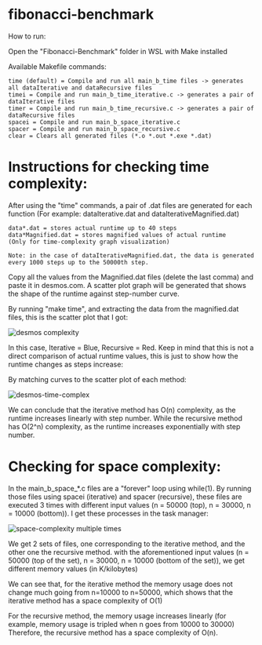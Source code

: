 # fibonacci-benchmark

How to run:

Open the "Fibonacci-Benchmark" folder in WSL with Make installed

Available Makefile commands:
    
    time (default) = Compile and run all main_b_time files -> generates all dataIterative and dataRecursive files
    timei = Compile and run main_b_time_iterative.c -> generates a pair of dataIterative files
    timer = Compile and run main_b_time_recursive.c -> generates a pair of dataRecursive files
    spacei = Compile and run main_b_space_iterative.c
    spacer = Compile and run main_b_space_recursive.c
    clear = Clears all generated files (*.o *.out *.exe *.dat)
    
    
# Instructions for checking time complexity:

After using the "time" commands, a pair of .dat files are generated for each function
(For example: dataIterative.dat and dataIterativeMagnified.dat)
    
    data*.dat = stores actual runtime up to 40 steps
    data*Magnified.dat = stores magnified values of actual runtime 
    (Only for time-complexity graph visualization)
    
    Note: in the case of dataIterativeMagnified.dat, the data is generated every 1000 steps up to the 50000th step.
    
Copy all the values from the Magnified.dat files (delete the last comma) and paste it in desmos.com. A scatter plot graph will be generated that shows the shape of the runtime against step-number curve.
    
By running "make time", and extracting the data from the magnified.dat files, this is the scatter plot that I got:

![desmos complexity](https://user-images.githubusercontent.com/114067350/203760893-b5481804-7e9c-451c-bc2f-414e4d579598.png)

In this case, Iterative = Blue,  Recursive = Red. Keep in mind that this is not a direct comparison of actual runtime values,
this is just to show how the runtime changes as steps increase:


By matching curves to the scatter plot of each method:

![desmos-time-complex](https://user-images.githubusercontent.com/114067350/203910421-890cf6ba-5d34-4824-91ea-b0c5d1ddde50.png)


We can conclude that the iterative method has O(n) complexity, as the runtime increases linearly with step number. 
While the recursive method has O(2^n) complexity, as the runtime increases exponentially with step number.

# Checking for space complexity:

In the main_b_space_*.c files are a "forever" loop using while(1). By running those files using spacei (iterative) and spacer (recursive), these files are executed 3 times with different input values (n = 50000 (top), n = 30000, n = 10000 (bottom)).
I get these processes in the task manager: 

![space-complexity multiple times](https://user-images.githubusercontent.com/114067350/204207340-58510cff-0120-4e2f-b5eb-0f6658b903a4.PNG)

We get 2 sets of files, one corresponding to the iterative method, and the other one the recursive method. with the aforementioned input values (n = 50000 (top of the set), n = 30000, n = 10000 (bottom of the set)), we get different memory values (in K/kilobytes)

We can see that, for the iterative method the memory usage does not change much going from n=10000 to n=50000, which shows that the iterative method has a space complexity of O(1)

For the recursive method, the memory usage increases linearly (for example, memory usage is tripled when n goes from 10000 to 30000)
Therefore, the recursive method has a space complexity of O(n).
